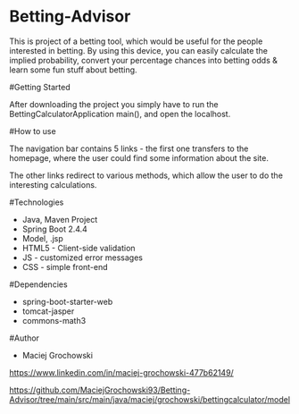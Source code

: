 # Betting-Advisor
This is project of a betting tool, which would be useful for the people interested in betting.
By using this device, you can easily calculate the implied probability, convert your percentage chances
into betting odds & learn some fun stuff about betting.

#Getting Started

After downloading the project you simply have to run the BettingCalculatorApplication main(), and open the localhost.

#How to use

The navigation bar contains 5 links - the first one transfers to the homepage, 
where the user could find some information about the site.

The other links redirect to various methods, which allow the user to do the interesting
calculations.

#Technologies
* Java, Maven Project
* Spring Boot 2.4.4
* Model, .jsp
* HTML5 - Client-side validation
* JS - customized error messages
* CSS - simple front-end

#Dependencies
* spring-boot-starter-web
* tomcat-jasper
* commons-math3

#Author
* Maciej Grochowski

https://www.linkedin.com/in/maciej-grochowski-477b62149/

https://github.com/MaciejGrochowski93/Betting-Advisor/tree/main/src/main/java/maciej/grochowski/bettingcalculator/model
